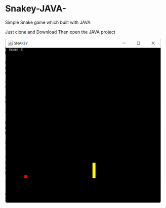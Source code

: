 # Snakey-JAVA-
Simple Snake game which built with JAVA

Just clone and Download
Then open the JAVA project

![](snakey.png)
